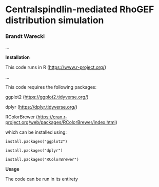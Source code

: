 # Centralspindlin-mediated RhoGEF distribution simulation

### Brandt Warecki

...

**Installation**

This code runs in R (https://www.r-project.org/)

...

This code requires the following packages:

ggplot2 (https://ggplot2.tidyverse.org/)

dplyr (https://dplyr.tidyverse.org/)

RColorBrewer (https://cran.r-project.org/web/packages/RColorBrewer/index.html)

which can be installed using:

```
install.packages("ggplot2")

install.packages("dplyr")

install.packages("RColorBrewer")
```

**Usage**

The code can be run in its entirety 
